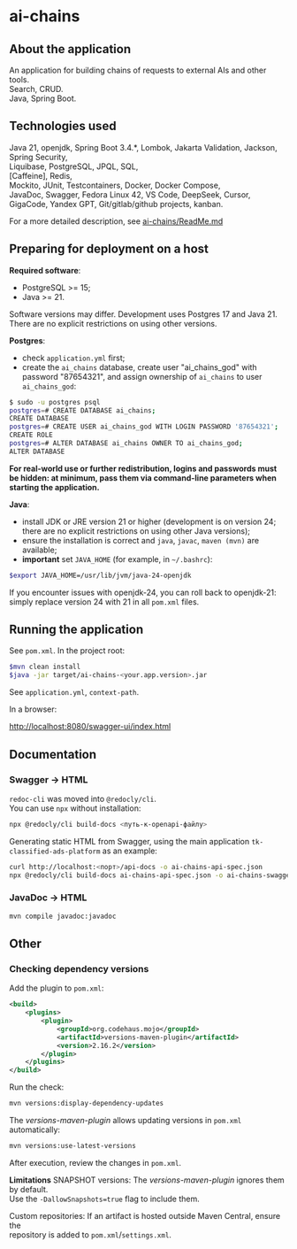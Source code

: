 # ai-chains

## About the application

An application for building chains of requests to external AIs and other tools.  
Search, CRUD.  
Java, Spring Boot.

## Technologies used

Java 21, openjdk,
Spring Boot 3.4.*, Lombok, Jakarta Validation, Jackson, Spring Security,  
Liquibase, PostgreSQL, JPQL, SQL,  
[Caffeine], Redis,  
Mockito, JUnit, Testcontainers, Docker, Docker Compose,  
JavaDoc, Swagger,
Fedora Linux 42, VS Code,
DeepSeek, Cursor, GigaCode, Yandex GPT,
Git/gitlab/github projects, kanban.

For a more detailed description, see [ai-chains/ReadMe.md](https://github.com/taker1974/ai-chains/blob/main/ai-chains/ReadMe.md)

## Preparing for deployment on a host

**Required software**:

- PostgreSQL >= 15;
- Java >= 21.

Software versions may differ. Development uses Postgres 17 and Java 21.  
There are no explicit restrictions on using other versions.

**Postgres**:

- check `application.yml` first;
- create the `ai_chains` database, create user "ai_chains_god" with password "87654321", and assign ownership of `ai_chains` to user `ai_chains_god`:

```Bash
$ sudo -u postgres psql
postgres=# CREATE DATABASE ai_chains;
CREATE DATABASE
postgres=# CREATE USER ai_chains_god WITH LOGIN PASSWORD '87654321';
CREATE ROLE
postgres=# ALTER DATABASE ai_chains OWNER TO ai_chains_god;
ALTER DATABASE
```

**For real-world use or further redistribution, logins and passwords must be hidden: at minimum, pass them via command-line parameters when starting the application.**

**Java**:

- install JDK or JRE version 21 or higher (development is on version 24; there are no explicit restrictions on using other Java versions);
- ensure the installation is correct and `java`, `javac`, `maven (mvn)` are available;
- **important** set `JAVA_HOME` (for example, in `~/.bashrc`):

```Bash
$export JAVA_HOME=/usr/lib/jvm/java-24-openjdk
```

If you encounter issues with openjdk-24, you can roll back to openjdk-21: simply replace version 24 with 21 in all `pom.xml` files.

## Running the application

See `pom.xml`. In the project root:

```Bash
$mvn clean install
$java -jar target/ai-chains-<your.app.version>.jar
```

See `application.yml`, `context-path`.  

In a browser:

[http://localhost:8080/swagger-ui/index.html](http://localhost:8080/swagger-ui/index.html)

## Documentation

### Swagger -> HTML

`redoc-cli` was moved into `@redocly/cli`.  
You can use `npx` without installation:

```bash
npx @redocly/cli build-docs <путь-к-openapi-файлу>
```

Generating static HTML from Swagger, using the main application `tk-classified-ads-platform` as an example:

```Bash
curl http://localhost:<порт>/api-docs -o ai-chains-api-spec.json
npx @redocly/cli build-docs ai-chains-api-spec.json -o ai-chains-swagger.html 
```

### JavaDoc -> HTML

```Bash
mvn compile javadoc:javadoc
```

## Other

### Checking dependency versions

Add the plugin to `pom.xml`:

```xml
<build>
    <plugins>
        <plugin>
            <groupId>org.codehaus.mojo</groupId>
            <artifactId>versions-maven-plugin</artifactId>
            <version>2.16.2</version>
        </plugin>
    </plugins>
</build>
```

Run the check:

```bash
mvn versions:display-dependency-updates
```

The _versions-maven-plugin_ allows updating versions in `pom.xml` automatically:

```bash
mvn versions:use-latest-versions
```

After execution, review the changes in `pom.xml`.

**Limitations**
SNAPSHOT versions: The _versions-maven-plugin_ ignores them by default.  
Use the `-DallowSnapshots=true` flag to include them.

Custom repositories: If an artifact is hosted outside Maven Central, ensure the  
repository is added to `pom.xml`/`settings.xml`.
